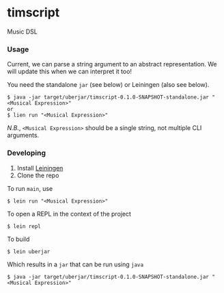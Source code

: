 # timscript
Music DSL

### Usage

Current, we can parse a string argument to an abstract representation. We will
update this when we can interpret it too!

You need the standalone `jar` (see below) or Leiningen (also see below).

    $ java -jar target/uberjar/timscript-0.1.0-SNAPSHOT-standalone.jar "<Musical Expression>"
    or
    $ lien run "<Musical Expression>"

_N.B._, `<Musical Expression>` should be a single string, not multiple CLI arguments.

### Developing

1. Install [Leiningen](https://leiningen.org/)
1. Clone the repo

To run `main`, use

    $ lein run "<Musical Expression>"

To open a REPL in the context of the project

    $ lein repl

To build

    $ lein uberjar

Which results in a `jar` that can be run using `java`

    $ java -jar target/uberjar/timscript-0.1.0-SNAPSHOT-standalone.jar "<Musical Expression>"
